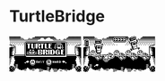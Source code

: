 # TurtleBridge
<img src="/ASSETS/Turtle Bridge_TitleScreen_new2.png" data-canonical-src="/ASSETS/Turtle Bridge_TitleScreen_new2.png" width="128" height="64" /> <img src="/ASSETS/TurtleBridge_AB_PREVIEW4.png" data-canonical-src="/ASSETS/TurtleBridge_AB_PREVIEW4.png" width="128" height="64" />
